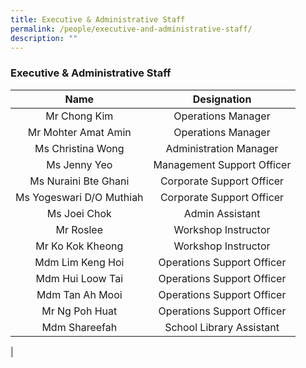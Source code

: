 ```yaml
---
title: Executive & Administrative Staff
permalink: /people/executive-and-administrative-staff/
description: ""
---
```

### **Executive & Administrative Staff**

| Name | Designation |
|:---:|:---:|
| Mr Chong Kim | Operations Manager |
| Mr Mohter Amat Amin | Operations Manager |
| Ms Christina Wong | Administration Manager |
| Ms Jenny Yeo | Management Support Officer |
| Ms Nuraini Bte Ghani | Corporate Support Officer |
| Ms Yogeswari D/O Muthiah  | Corporate Support Officer |
| Ms Joei Chok |  Admin Assistant |
| Mr Roslee |  Workshop Instructor |
| Mr Ko Kok Kheong |  Workshop Instructor |
| Mdm Lim Keng Hoi | Operations Support Officer |
| Mdm Hui Loow Tai  | Operations Support Officer |
| Mdm Tan Ah Mooi | Operations Support Officer |
| Mr Ng Poh Huat | Operations Support Officer |
| Mdm Shareefah | School Library Assistant |
|